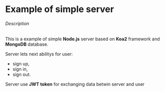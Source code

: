 # Example of simple server

###### Description
This is a example of simple **Node.js** server based on **Koa2** framework and **MongoDB** database.

Server lets next abilitys for user:
- sign up, 
- sign in,
- sign out.

Server use **JWT token** for exchanging data betwin server and user